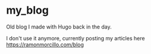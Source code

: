 # my_blog

Old blog I made with Hugo back in the day.

I don't use it anymore, currently posting my articles here https://ramonmorcillo.com/blog
